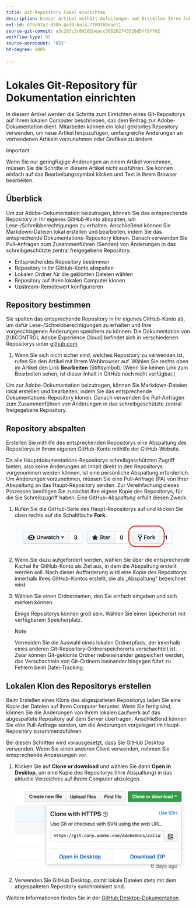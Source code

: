 ```yaml
---
title: Git-Repository lokal einrichten
description: Dieser Artikel enthält Anleitungen zum Erstellen Ihres lokalen Git-Repositorys und zum Beitrag zur Adobe-Dokumentation, einschließlich des Abspaltungs- und Klonvorgangs.
exl-id: 679c07a2-030b-4a30-ba14-7780f88dae11
source-git-commit: a3c283c5c0d181beacc566262743528d5ff9f7d2
workflow-type: ht
source-wordcount: '653'
ht-degree: 100%

---
```


# Lokales Git-Repository für Dokumentation einrichten

In diesem Artikel werden die Schritte zum Einrichten eines Git-Repositorys auf Ihrem lokalen Computer beschrieben, das dem Beitrag zur Adobe-Dokumentation dient. Mitarbeiter können ein lokal geklontes Repository verwenden, um neue Artikel hinzuzufügen, umfangreiche Änderungen an vorhandenen Artikeln vorzunehmen oder Grafiken zu ändern.

>[!IMPORTANT]
>Wenn Sie nur geringfügige Änderungen an einem Artikel vornehmen, müssen Sie die Schritte in diesem Artikel *nicht* ausführen. Sie können einfach auf das Bearbeitungssymbol klicken und Text in Ihrem Browser bearbeiten.

## Überblick

Um zur Adobe-Dokumentation beizutragen, können Sie das entsprechende Repository in Ihr eigenes GitHub-Konto abspalten, um Lese-/Schreibberechtigungen zu erhalten. Anschließend können Sie Markdown-Dateien lokal erstellen und bearbeiten, indem Sie das entsprechende Dokumentations-Repository klonen. Danach verwenden Sie Pull-Anfragen zum Zusammenführen (Senden) von Änderungen in das schreibgeschützte zentral freigegebene Repository.

* Entsprechendes Repository bestimmen
* Repository in Ihr GitHub-Konto abspalten
* Lokalen Ordner für die geklonten Dateien wählen
* Repository auf Ihren lokalen Computer klonen
* Upstream-Remotewert konfigurieren

## Repository bestimmen

Sie spalten das entsprechende Repository in Ihr eigenes GitHub-Konto ab, um dafür Lese-/Schreibberechtigungen zu erhalten und Ihre vorgeschlagenen Änderungen speichern zu können. Die Dokumentation von [!UICONTROL Adobe Experience Cloud] befindet sich in verschiedenen Repositorys unter [github.com](https://www.github.com/adobedocs).

1. Wenn Sie sich nicht sicher sind, welches Repository zu verwenden ist, rufen Sie den Artikel mit Ihrem Webbrowser auf. Wählen Sie rechts oben im Artikel den Link **Bearbeiten** (Stiftsymbol). (Wenn Sie keinen Link zum Bearbeiten sehen, ist dieser Inhalt in GitHub noch nicht verfügbar.)

Um zur Adobe-Dokumentation beizutragen, können Sie Markdown-Dateien lokal erstellen und bearbeiten, indem Sie das entsprechende Dokumentations-Repository klonen. Danach verwenden Sie Pull-Anfragen zum Zusammenführen von Änderungen in das schreibgeschützte zentral freigegebene Repository.

<!---
![GitHub Triangle](/assets/git-and-github-initial-setup.png)

If you're new to GitHub, watch the following video for a conceptual overview of the forking and cloning process:

>[!VIDEO https://channel9.msdn.com/Blogs/CoolMoose/Git-Repository-Setup/player]
-->

## Repository abspalten

Erstellen Sie mithilfe des entsprechenden Repositorys eine Abspaltung des Repositorys in Ihrem eigenen GitHub-Konto mithilfe der GitHub-Website.

Da alle Hauptdokumentations-Repositorys schreibgeschützten Zugriff bieten, also keine Änderungen an Inhalt direkt in den Repositorys vorgenommen werden können, ist eine persönliche Abspaltung erforderlich. Um Änderungen vorzunehmen, müssen Sie eine Pull-Anfrage (PA) von Ihrer Abspaltung an das Haupt-Repository senden. Zur Vereinfachung dieses Prozesses benötigen Sie zunächst Ihre eigene Kopie des Repositorys, für die Sie Schreibzugriff haben. Eine GitHub-*Abspaltung* erfüllt diesen Zweck.

1. Rufen Sie die GitHub-Seite des Haupt-Repositorys auf und klicken Sie oben rechts auf die Schaltfläche **Fork**.

   ![GitHub-Abspaltung](assets/fork-simple.png)

1. Wenn Sie dazu aufgefordert werden, wählen Sie über die entsprechende Kachel Ihr GitHub-Konto als Ziel aus, in dem die Abspaltung erstellt werden soll. Nach dieser Aufforderung wird eine Kopie des Repositorys innerhalb Ihres GitHub-Kontos erstellt, die als „Abspaltung“ bezeichnet wird.

1. Wählen Sie einen Ordnernamen, den Sie einfach eingeben und sich merken können.

   Einige Repositorys können groß sein. Wählen Sie einen Speicherort mit verfügbarem Speicherplatz.

   >[!NOTE]
   >
   >Vermeiden Sie die Auswahl eines lokalen Ordnerpfads, der innerhalb eines anderen Git-Repository-Ordnerspeicherorts verschachtelt ist. Zwar können Git-geklonte Ordner nebeneinander gespeichert werden, das Verschachteln von Git-Ordnern ineinander hingegen führt zu Fehlern beim Datei-Tracking.

## Lokalen Klon des Repositorys erstellen

Beim Erstellen eines Klons des abgespalteten Repositorys laden Sie eine Kopie der Dateien auf Ihren Computer herunter. Wenn Sie fertig sind, können Sie die Änderungen von Ihrem lokalen Laufwerk auf das abgespaltete Repository auf dem Server übertragen. Anschließend können Sie eine Pull-Anfrage senden, um die Änderungen vorgelagert im Haupt-Repository zusammenzuführen.

Bei diesen Schritten wird vorausgesetzt, dass Sie GitHub Desktop verwenden. Wenn Sie einen anderen Client verwenden, nehmen Sie entsprechende Anpassungen vor.

1. Klicken Sie auf **Clone or download** und wählen Sie dann **Open in Desktop**, um eine Kopie des Repositorys (Ihre Abspaltung) in das aktuelle Verzeichnis auf Ihrem Computer abzulegen.

   ![Klonen eines Repositorys](assets/clone-pulldown.png)

1. Verwenden Sie GitHub Desktop, damit lokale Dateien stets mit dem abgespalteten Repository synchronisiert sind.

Weitere Informationen finden Sie in der [GitHub Desktop-Dokumentation](https://help.github.com/desktop/).
